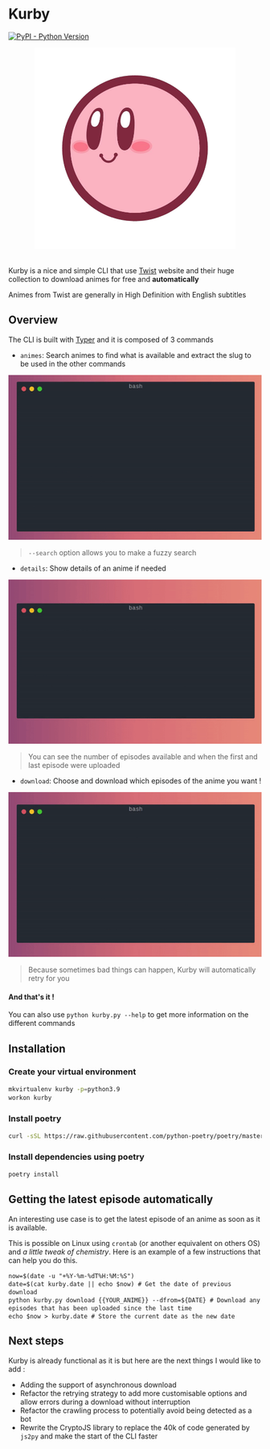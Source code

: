 # Kurby
[![PyPI - Python Version](https://img.shields.io/badge/python-3.9-blue.svg)](https://docs.python.org/3/whatsnew/3.9html)


<div align="center">
    <img src="docs/res/kurby.png" alt="Kirby ball in Kirby: Canvas Curse" height=400/>
</div>
<br>


Kurby is a nice and simple CLI that use [Twist](https://twist.moe) website and their huge collection to download animes for free and **automatically**

Animes from Twist are generally in High Definition with English subtitles

## Overview
The CLI is built with [Typer](https://github.com/tiangolo/typer) and it is composed of 3 commands

- `animes`: Search animes to find what is available and extract the slug to be used in the other commands

![animes](docs/res/animes.gif)
  
> `--search` option allows you to make a fuzzy search
  
- `details`: Show details of an anime if needed

![details](docs/res/details.gif)
  
> You can see the number of episodes available and when the first and last episode were uploaded
  
- `download`: Choose and download which episodes of the anime you want !

![download](docs/res/download.gif)

> Because sometimes bad things can happen, Kurby will automatically retry for you

#### And that's it !

You can also use `python kurby.py --help` to get more information on the different commands

## Installation
### Create your virtual environment
````bash
mkvirtualenv kurby -p=python3.9
workon kurby
````
### Install poetry
```bash
curl -sSL https://raw.githubusercontent.com/python-poetry/poetry/master/get-poetry.py | python -
```
### Install dependencies using poetry
```bash
poetry install
```

## Getting the latest episode automatically
An interesting use case is to get the latest episode of an anime as soon as it is available.

This is possible on Linux using `crontab` (or another equivalent on others OS) and _a little tweak of chemistry_.
Here is an example of a few instructions that can help you do this.
```shell
now=$(date -u "+%Y-%m-%dT%H:%M:%S")
date=$(cat kurby.date || echo $now) # Get the date of previous download
python kurby.py download {{YOUR_ANIME}} --dfrom=${DATE} # Download any episodes that has been uploaded since the last time
echo $now > kurby.date # Store the current date as the new date
```

## Next steps
Kurby is already functional as it is but here are the next things I would like to add :
- Adding the support of asynchronous download
- Refactor the retrying strategy to add more customisable options and allow errors during a download without interruption
- Refactor the crawling process to potentially avoid being detected as a bot
- Rewrite the CryptoJS library to replace the 40k of code generated by `js2py` and make the start of the CLI faster